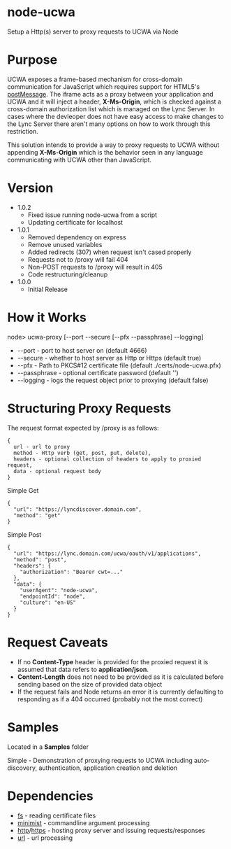 # node-ucwa
Setup a Http(s) server to proxy requests to UCWA via Node

# Purpose
UCWA exposes a frame-based mechanism for cross-domain communication for JavaScript which requires support for HTML5's [postMessage](https://developer.mozilla.org/en-US/docs/Web/API/Window/postMessage).  The iframe acts as a proxy between your application and UCWA and it will inject a header, **X-Ms-Origin**, which is checked against a cross-domain authorization list which is managed on the Lync Server.  In cases where the devleoper does not have easy access to make changes to the Lync Server there aren't many options on how to work through this restriction.

This solution intends to provide a way to proxy requests to UCWA without appending **X-Ms-Origin** which is the behavior seen in any language communicating with UCWA other than JavaScript.

# Version
- 1.0.2
  * Fixed issue running node-ucwa from a script
  * Updating certificate for localhost
- 1.0.1
  * Removed dependency on express
  * Remove unused variables
  * Added redirects (307) when request isn't cased properly
  * Requests not to /proxy will fail 404
  * Non-POST requests to /proxy will result in 405
  * Code restructuring/cleanup
- 1.0.0
  * Initial Release

# How it Works
node> ucwa-proxy [--port --secure [--pfx --passphrase] --logging]

- --port - port to host server on (default 4666)
- --secure - whether to host server as Http or Https (default true)
- --pfx - Path to PKCS#12 certificate file (default ./certs/node-ucwa.pfx)
- --passphrase - optional certificate password (default '')
- --logging - logs the request object prior to proxying (default false)

# Structuring Proxy Requests
The request format expected by /proxy is as follows:
```
{
  url - url to proxy
  method - Http verb (get, post, put, delete),
  headers - optional collection of headers to apply to proxied request,
  data - optional request body
}
```

Simple Get
```
{
  "url": "https://lyncdiscover.domain.com",
  "method": "get"
}
```

Simple Post
```
{
  "url": "https://lync.domain.com/ucwa/oauth/v1/applications",
  "method": "post",
  "headers": {
    "authorization": "Bearer cwt=..."
  },
  "data": {
    "userAgent": "node-ucwa",
    "endpointId": "node",
    "culture": "en-US"
  }
}
```

# Request Caveats
- If no **Content-Type** header is provided for the proxied request it is assumed that data refers to **application/json**.
- **Content-Length** does not need to be provided as it is calculated before sending based on the size of provided data object
- If the request fails and Node returns an error it is currently defaulting to responding as if a 404 occurred (probably not the most correct)

# Samples
Located in a **Samples** folder

Simple - Demonstration of proxying requests to UCWA including auto-discovery, authentication, application creation and deletion

# Dependencies
- [fs](https://nodejs.org/api/fs.html) - reading certificate files
- [minimist](https://www.npmjs.com/package/minimist) - commandline argument processing
- [http](https://nodejs.org/api/http.html)/[https](https://nodejs.org/api/https.html) - hosting proxy server and issuing requests/responses
- [url](https://nodejs.org/api/url.html) - url processing

